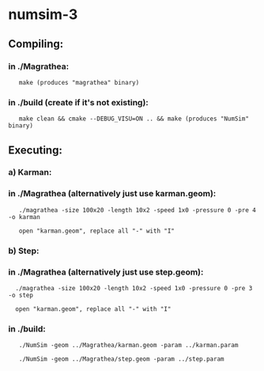 # numsim-3
## Compiling:

### in ./Magrathea:

       make (produces "magrathea" binary)
### in ./build (create if it's not existing):
       make clean && cmake --DEBUG_VISU=ON .. && make (produces "NumSim" binary)
## Executing:
### a) Karman:
### in ./Magrathea (alternatively just use karman.geom):
       ./magrathea -size 100x20 -length 10x2 -speed 1x0 -pressure 0 -pre 4 -o karman

       open "karman.geom", replace all "-" with "I"

### b) Step:
### in ./Magrathea (alternatively just use step.geom):
      ./magrathea -size 100x20 -length 10x2 -speed 1x0 -pressure 0 -pre 3 -o step

      open "karman.geom", replace all "-" with "I"

### in ./build:
       ./NumSim -geom ../Magrathea/karman.geom -param ../karman.param

       ./NumSim -geom ../Magrathea/step.geom -param ../step.param
